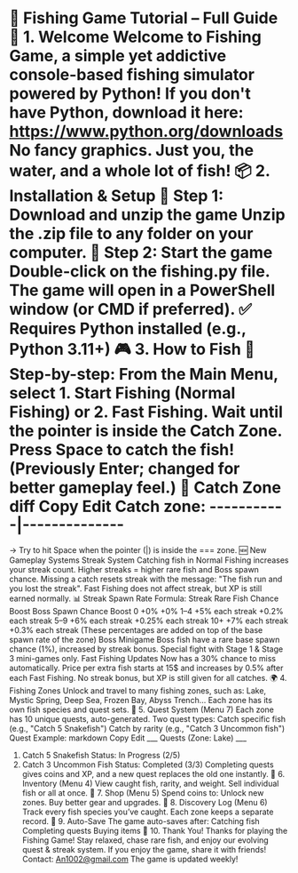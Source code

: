 🎣 Fishing Game Tutorial – Full Guide
👋 1. Welcome
Welcome to Fishing Game, a simple yet addictive console-based fishing simulator powered by Python!
If you don't have Python, download it here: https://www.python.org/downloads
No fancy graphics. Just you, the water, and a whole lot of fish!
📦 2. Installation & Setup
🔽 Step 1: Download and unzip the game
Unzip the .zip file to any folder on your computer.
🚀 Step 2: Start the game
Double-click on the fishing.py file.
The game will open in a PowerShell window (or CMD if preferred).
✅ Requires Python installed (e.g., Python 3.11+)
🎮 3. How to Fish
🎣 Step-by-step:
From the Main Menu, select 1. Start Fishing (Normal Fishing) or 2. Fast Fishing.
Wait until the pointer is inside the Catch Zone.
Press Space to catch the fish! (Previously Enter; changed for better gameplay feel.)
📌 Catch Zone
diff
Copy
Edit
Catch zone:
-----------|--------------
===
→ Try to hit Space when the pointer (|) is inside the === zone.
🆕 New Gameplay Systems
Streak System
Catching fish in Normal Fishing increases your streak count.
Higher streaks = higher rare fish and Boss spawn chance.
Missing a catch resets streak with the message:
"The fish run and you lost the streak".
Fast Fishing does not affect streak, but XP is still earned normally.
📊 Streak Spawn Rate Formula:
Streak	Rare Fish Chance Boost	Boss Spawn Chance Boost
0	+0%	+0%
1–4	+5% each streak	+0.2% each streak
5–9	+6% each streak	+0.25% each streak
10+	+7% each streak	+0.3% each streak
(These percentages are added on top of the base spawn rate of the zone)
Boss Minigame
Boss fish have a rare base spawn chance (1%), increased by streak bonus.
Special fight with Stage 1 & Stage 3 mini-games only.
Fast Fishing Updates
Now has a 30% chance to miss automatically.
Price per extra fish starts at 15$ and increases by 0.5% after each Fast Fishing.
No streak bonus, but XP is still given for all catches.
🌍 4. Fishing Zones
Unlock and travel to many fishing zones, such as:
Lake, Mystic Spring, Deep Sea, Frozen Bay, Abyss Trench...
Each zone has its own fish species and quest sets.
📘 5. Quest System (Menu 7)
Each zone has 10 unique quests, auto-generated.
Two quest types:
Catch specific fish (e.g., "Catch 5 Snakefish")
Catch by rarity (e.g., "Catch 3 Uncommon fish")
Quest Example:
markdown
Copy
Edit
___ Quests (Zone: Lake) ___
1.	Catch 5 Snakefish         Status: In Progress (2/5)
2.	Catch 3 Uncommon Fish     Status: Completed (3/3)
Completing quests gives coins and XP, and a new quest replaces the old one instantly.
🎒 6. Inventory (Menu 4)
View caught fish, rarity, and weight.
Sell individual fish or all at once.
🛒 7. Shop (Menu 5)
Spend coins to:
Unlock new zones.
Buy better gear and upgrades.
📔 8. Discovery Log (Menu 6)
Track every fish species you’ve caught.
Each zone keeps a separate record.
💾 9. Auto-Save
The game auto-saves after:
Catching fish
Completing quests
Buying items
🙏 10. Thank You!
Thanks for playing the Fishing Game!
Stay relaxed, chase rare fish, and enjoy our evolving quest & streak system.
If you enjoy the game, share it with friends!
Contact: An1002@gmail.com
The game is updated weekly!
